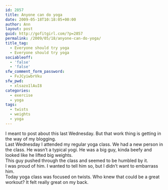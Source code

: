 ```yaml
---
id: 2857
title: Anyone can do yoga
date: 2009-05-18T10:18:05+00:00
author: Ann
layout: post
guid: http://gofitgirl.com/?p=2857
permalink: /2009/05/18/anyone-can-do-yoga/
title_tag:
  - Everyone should try yoga
  - Everyone should try yoga
sociableoff:
  - 'false'
  - 'false'
sfw_comment_form_password:
  - FvJCyiwbrVku
sfw_pwd:
  - xlsazo1lAuI8
categories:
  - exercise
  - yoga
tags:
  - twists
  - weights
  - yoga
---
```

I meant to post about this last Wednesday. But that work thing is getting in the way of my blogging.  
Last Wednesday I attended my regular yoga class. We had a new person in the class. He wasn&#8217;t a typical yogi. He was a big guy, kinda beefy and looked like he lifted big weights.  
This guy pushed through the class and seemed to be humbled by it.  
I was proud of him. I wanted to tell him so, but I didn&#8217;t want to embarrass him.  
Today yoga class was focused on twists. Who knew that could be a great workout? It felt really great on my back.
